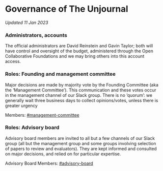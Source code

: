 # Governance of The Unjournal

_Updated 11 Jan 2023_

### **Administrators, accounts**

The official administrators are David Reinstein and Gavin Taylor; both will have control and oversight of the budget, administered through the Open Collaborative Foundations and we may bring others into this account access.

### **Roles: Founding and management committee**

Major decisions are made by majority vote by the Founding Committee (aka the ‘Management Committee’). This communication and these votes occur in the management channel of our Slack group. There is no ‘quorum’: we generally wait three business days to collect opinions/votes, unless there is greater urgency

Members: [#management-committee](../readme/discussion-team/#management-committee "mention")

### Roles: Advisory board

Advisory board members are invited to all but a few channels of our Slack group (all but the management group and some groups involving selection of papers to review and evaluators). They are kept informed and consulted on major decisions, and relied on for particular expertise.

Advisory Board Members: [#advisory-board](../readme/discussion-team/#advisory-board "mention")
